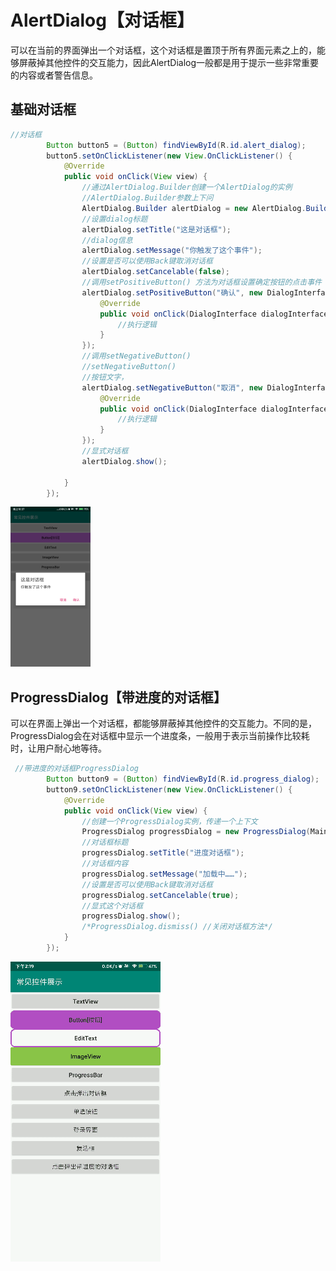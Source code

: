 # AlertDialog【对话框】

可以在当前的界面弹出一个对话框，这个对话框是置顶于所有界面元素之上的，能够屏蔽掉其他控件的交互能力，因此AlertDialog一般都是用于提示一些非常重要的内容或者警告信息。

## 基础对话框

```java
//对话框
        Button button5 = (Button) findViewById(R.id.alert_dialog);
        button5.setOnClickListener(new View.OnClickListener() {
            @Override
            public void onClick(View view) {
                //通过AlertDialog.Builder创建一个AlertDialog的实例
                //AlertDialog.Builder参数上下问
                AlertDialog.Builder alertDialog = new AlertDialog.Builder(MainActivity.this);
                //设置dialog标题
                alertDialog.setTitle("这是对话框");
                //dialog信息
                alertDialog.setMessage("你触发了这个事件");
                //设置是否可以使用Back键取消对话框
                alertDialog.setCancelable(false);
                //调用setPositiveButton() 方法为对话框设置确定按钮的点击事件
                alertDialog.setPositiveButton("确认", new DialogInterface.OnClickListener() {
                    @Override
                    public void onClick(DialogInterface dialogInterface, int i) {
                        //执行逻辑
                    }
                });
                //调用setNegativeButton()
                //setNegativeButton()
                //按钮文字，
                alertDialog.setNegativeButton("取消", new DialogInterface.OnClickListener() {
                    @Override
                    public void onClick(DialogInterface dialogInterface, int i) {
                        //执行逻辑
                    }
                });
                //显式对话框
                alertDialog.show();

            }
        });
```

<img src="alert-dialog-images/device-2019-08-30-223802.png" alt="device-2019-08-30-223802" style="zoom: 25%;" />

## ProgressDialog【带进度的对话框】

可以在界面上弹出一个对话框，都能够屏蔽掉其他控件的交互能力。不同的是，ProgressDialog会在对话框中显示一个进度条，一般用于表示当前操作比较耗时，让用户耐心地等待。

```java
 //带进度的对话框ProgressDialog
        Button button9 = (Button) findViewById(R.id.progress_dialog);
        button9.setOnClickListener(new View.OnClickListener() {
            @Override
            public void onClick(View view) {
                //创建一个ProgressDialog实例，传递一个上下文
                ProgressDialog progressDialog = new ProgressDialog(MainActivity.this);
                //对话框标题
                progressDialog.setTitle("进度对话框");
                //对话框内容
                progressDialog.setMessage("加载中……");
                //设置是否可以使用Back键取消对话框
                progressDialog.setCancelable(true);
                //显式这个对话框
                progressDialog.show();
                /*ProgressDialog.dismiss() //关闭对话框方法*/
            }
        });
```



![ProgressDialog](alert-dialog-images/ProgressDialog.gif)